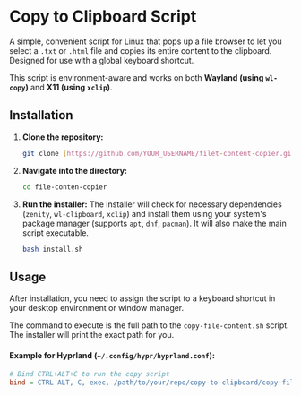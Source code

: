 # Copy to Clipboard Script

A simple, convenient script for Linux that pops up a file browser to let you select a `.txt` or `.html` file and copies its entire content to the clipboard. Designed for use with a global keyboard shortcut.

This script is environment-aware and works on both **Wayland (using `wl-copy`)** and **X11 (using `xclip`)**.

## Installation

1.  **Clone the repository:**
    ```bash
    git clone [https://github.com/YOUR_USERNAME/filet-content-copier.git](https://github.com/YOUR_USERNAME/file-content-copier.git)
    ```

2.  **Navigate into the directory:**
    ```bash
    cd file-conten-copier
    ```

3.  **Run the installer:**
    The installer will check for necessary dependencies (`zenity`, `wl-clipboard`, `xclip`) and install them using your system's package manager (supports `apt`, `dnf`, `pacman`). It will also make the main script executable.
    ```bash
    bash install.sh
    ```

## Usage

After installation, you need to assign the script to a keyboard shortcut in your desktop environment or window manager.

The command to execute is the full path to the `copy-file-content.sh` script. The installer will print the exact path for you.

#### Example for Hyprland (`~/.config/hypr/hyprland.conf`):

```ini
# Bind CTRL+ALT+C to run the copy script
bind = CTRL ALT, C, exec, /path/to/your/repo/copy-to-clipboard/copy-file-content.sh
